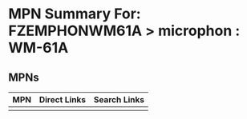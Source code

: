



# MPN Summary For: FZEMPHONWM61A > microphon : WM-61A

## MPNs
  

|MPN|Direct Links|Search Links|
| :--- | :--- | :--- |
||||
